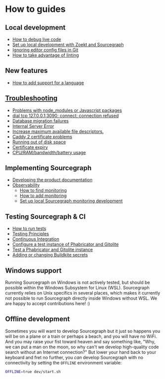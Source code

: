 # How to guides

## Local development

- [How to debug live code](debug_live_code.md)
- [Set up local development with Zoekt and Sourcegraph](zoekt_local_dev.md)
- [Ignoring editor config files in Git](ignoring_editor_config_files.md)
- [How to take advantage of linting](linting.md)

## New features

- [How to add support for a language](add_support_for_a_language.md)

## [Troubleshooting](troubleshooting_local_development.md)

- [Problems with node_modules or Javascript packages](troubleshooting_local_development.md#problems-with-nodemodules-or-javascript-packages)
- [dial tcp 127.0.0.1:3090: connect: connection refused](troubleshooting_local_development.md#dial-tcp-1270013090-connect-connection-refused)
- [Database migration failures](troubleshooting_local_development.md#database-migration-failures)
- [Internal Server Error](troubleshooting_local_development.md#internal-server-error)
- [Increase maximum available file descriptors.](troubleshooting_local_development.md#increase-maximum-available-file-descriptors)
- [Caddy 2 certificate problems](troubleshooting_local_development.md#caddy-2-certificate-problems)
- [Running out of disk space](troubleshooting_local_development.md#running-out-of-disk-space)
- [Certificate expiry](troubleshooting_local_development.md#certificate-expiry)
- [CPU/RAM/bandwidth/battery usage](troubleshooting_local_development.md#cpurambandwidthbattery-usage)

## Implementing Sourcegraph

- [Developing the product documentation](documentation_implementation.md)
- [Observability](../background-information/observability/index.md)
  - [How to find monitoring](find_monitoring.md)
  - [How to add monitoring](add_monitoring.md)
  - [Set up local Sourcegraph monitoring development](monitoring_local_dev.md)

## Testing Sourcegraph & CI

- [How to run tests](../background-information/testing.md)
- [Testing Principles](../background-information/testing_principles.md)
- [Continuous Integration](../background-information/continuous_integration.md)
- [Configure a test instance of Phabricator and Gitolite](configure_phabricator_gitolite.md)
- [Test a Phabricator and Gitolite instance](test_phabricator.md)
- [Adding or changing Buildkite secrets](adding_buildkite_secrets.md)

## Windows support

Running Sourcegraph on Windows is not actively tested, but should be possible within the Windows Subsystem for Linux (WSL).
Sourcegraph currently relies on Unix specifics in several places, which makes it currently not possible to run Sourcegraph directly inside Windows without WSL.
We are happy to accept contributions here! :)

## Offline development

Sometimes you will want to develop Sourcegraph but it just so happens you will be on a plane or a
train or perhaps a beach, and you will have no WiFi. And you may raise your fist toward heaven and
say something like, "Why, we can put a man on the moon, so why can't we develop high-quality code
search without an Internet connection?" But lower your hand back to your keyboard and fret no
further, you *can* develop Sourcegraph with no connectivity by setting the
`OFFLINE` environment variable:

```bash
OFFLINE=true dev/start.sh
```
